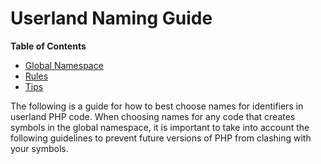 Userland Naming Guide
=====================

**Table of Contents**

-   [Global Namespace](/userlandnaming/globalnamespace.html)
-   [Rules](/userlandnaming/rules.html)
-   [Tips](/userlandnaming/tips.html)

The following is a guide for how to best choose names for identifiers in
userland PHP code. When choosing names for any code that creates symbols
in the global namespace, it is important to take into account the
following guidelines to prevent future versions of PHP from clashing
with your symbols.
